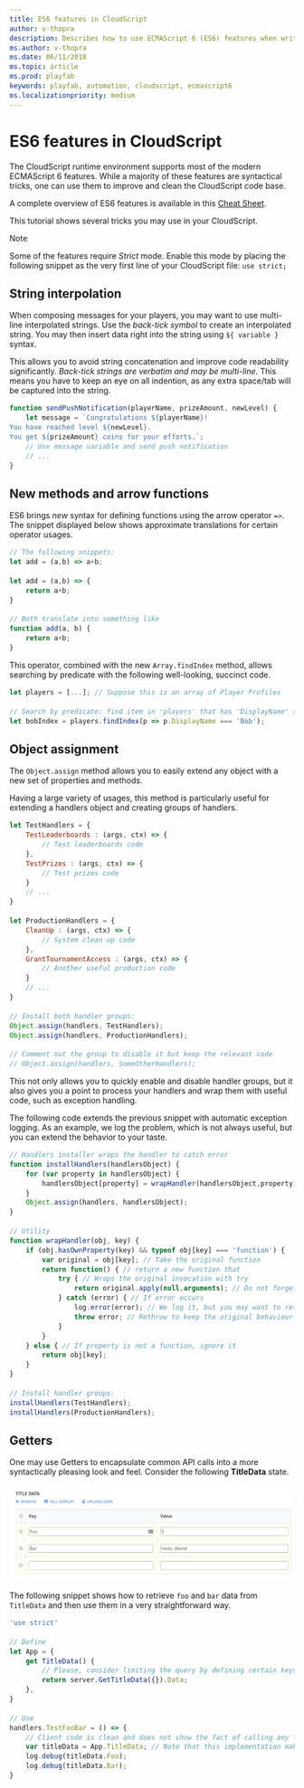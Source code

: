 ```yaml
---
title: ES6 features in CloudScript
author: v-thopra
description: Describes how to use ECMAScript 6 (ES6) features when writing CloudScript.
ms.author: v-thopra
ms.date: 06/11/2018
ms.topic: article
ms.prod: playfab
keywords: playfab, automation, cloudscript, ecmascript6
ms.localizationpriority: medium
---
```


# ES6 features in CloudScript

The CloudScript runtime environment supports most of the modern ECMAScript 6 features. While a majority of these features are syntactical tricks, one can use them to improve and clean the CloudScript code base.

A complete overview of ES6 features is available in this [Cheat Sheet](https://devhints.io/es6).

This tutorial shows several tricks you may use in your CloudScript.

> [!NOTE]
> Some of the features require *Strict* mode. Enable this mode by placing the following snippet as the very first line of your CloudScript file:
> `use strict;`

## String interpolation

When composing messages for your players, you may want to use multi-line interpolated strings. Use the *back-tick symbol* to create an interpolated string. You may then insert data right into the string using `${ variable }` syntax.

This allows you to avoid string concatenation and improve code readability significantly. *Back-tick strings are verbatim and may be multi-line*. This means you have to keep an eye on all indention, as any extra space/tab will be captured into the string.

```javascript
function sendPushNotification(playerName, prizeAmount, newLevel) {
    let message = `Congratulations ${playerName}!
You have reached level ${newLevel}.
You get ${prizeAmount} coins for your efforts.`;
    // Use message variable and send push notification
    // ...
}
```

## New methods and arrow functions

ES6 brings *new* syntax for defining functions using the arrow operator `=>`. The snippet displayed below shows approximate translations for certain operator usages.

```javascript
// The following snippets:
let add = (a,b) => a+b;

let add = (a,b) => {
    return a+b;
}

// Both translate into something like
function add(a, b) {
    return a+b;
}
```

This operator, combined with the new `Array.findIndex` method, allows searching by predicate with the following well-looking, succinct code.

```javascript
let players = [...]; // Suppose this is an array of Player Profiles

// Search by predicate: find item in 'players' that has 'DisplayName' set to 'Bob':
let bobIndex = players.findIndex(p => p.DisplayName === 'Bob');
```

## Object assignment

The `Object.assign` method allows you to easily extend any object with a new set of properties and methods.

Having a large variety of usages, this method is particularly useful for extending a handlers object and creating groups of handlers.

```javascript
let TestHandlers = {
    TestLeaderboards : (args, ctx) => {
        // Test leaderboards code
    },
    TestPrizes : (args, ctx) => {
        // Test prizes code
    }
    // ...
}

let ProductionHandlers = {
    CleanUp : (args, ctx) => {
        // System clean up code
    },
    GrantTournamentAccess : (args, ctx) => {
        // Another useful production code
    }
    // ...
}

// Install both handler groups:
Object.assign(handlers, TestHandlers);
Object.assign(handlers, ProductionHandlers);

// Comment out the group to disable it but keep the relevant code
// Object.assign(handlers, SomeOtherHandlers);
```

This not only allows you to quickly enable and disable handler groups, but it also gives you a point to process your handlers and wrap them with useful code, such as exception handling.

The following code extends the previous snippet with automatic exception logging. As an example, we log the problem, which is not always useful, but you can extend the behavior to your taste.

```javascript
// Handlers installer wraps the handler to catch error
function installHandlers(handlersObject) {
    for (var property in handlersObject) {
        handlersObject[property] = wrapHandler(handlersObject,property)
    }
    Object.assign(handlers, handlersObject);
}

// Utility
function wrapHandler(obj, key) {
    if (obj.hasOwnProperty(key) && typeof obj[key] === 'function') {
        var original = obj[key]; // Take the original function
        return function() { // return a new function that
            try { // Wraps the original invocation with try
                return original.apply(null,arguments); // Do not forget to pass arguments
            } catch (error) { // If error occurs
                log.error(error); // We log it, but you may want to retry / do something else
                throw error; // Rethrow to keep the original behaviour
            }
        }
    } else { // If property is not a function, ignore it
        return obj[key];
    }
}

// Install handler groups:
installHandlers(TestHandlers);
installHandlers(ProductionHandlers);
```

## Getters

One may use Getters to encapsulate common API calls into a more syntactically pleasing look and feel. Consider the following **TitleData** state.

![Game Manager - Title Data](media/tutorials/game-manager-title-data.png)  

The following snippet shows how to retrieve `foo` and `bar` data from `TitleData` and then use them in a very straightforward way.

```javascript
'use strict'

// Define
let App = {
    get TitleData() {
        // Please, consider limiting the query by defining certain keys that you need
        return server.GetTitleData({}).Data;
    },
}

// Use
handlers.TestFooBar = () => {
    // Client code is clean and does not show the fact of calling any functions / making api request
    var titleData = App.TitleData; // Note that this implementation makes an API call every time it's accessed
    log.debug(titleData.Foo);
    log.debug(titleData.Bar);
}
```
